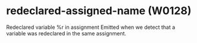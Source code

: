 # redeclared-assigned-name (W0128)

Redeclared variable %r in assignment Emitted when we detect that a
variable was redeclared in the same assignment.
